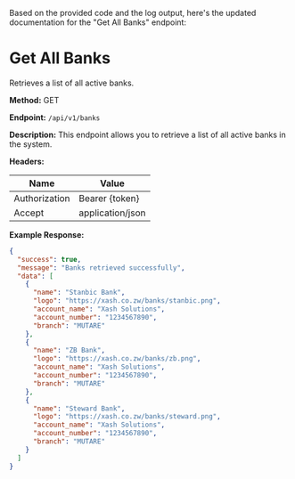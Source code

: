 Based on the provided code and the log output, here's the updated documentation for the "Get All Banks" endpoint:

# Get All Banks

Retrieves a list of all active banks.

**Method:** GET

**Endpoint:** `/api/v1/banks`

**Description:** This endpoint allows you to retrieve a list of all active banks in the system.

**Headers:**

| Name          | Value            |
|---------------|------------------|
| Authorization | Bearer {token}   |
| Accept        | application/json |

**Example Response:**

```json
{
  "success": true,
  "message": "Banks retrieved successfully",
  "data": [
    {
      "name": "Stanbic Bank",
      "logo": "https://xash.co.zw/banks/stanbic.png",
      "account_name": "Xash Solutions",
      "account_number": "1234567890",
      "branch": "MUTARE"
    },
    {
      "name": "ZB Bank",
      "logo": "https://xash.co.zw/banks/zb.png",
      "account_name": "Xash Solutions",
      "account_number": "1234567890",
      "branch": "MUTARE"
    },
    {
      "name": "Steward Bank",
      "logo": "https://xash.co.zw/banks/steward.png",
      "account_name": "Xash Solutions",
      "account_number": "1234567890",
      "branch": "MUTARE"
    }
  ]
}
```
